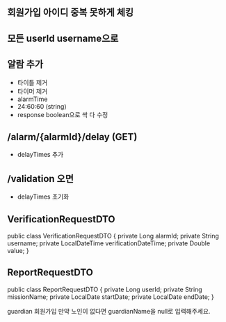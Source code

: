 ## 회원가입 아이디 중복 못하게 체킹

## 모든 userId username으로

## 알람 추가

- 타이틀 제거
- 타이머 제거
- alarmTime
- 24:60:60 (string)
- response boolean으로 싹 다 수정

## /alarm/{alarmId}/delay (GET)

- delayTimes 추가

## /validation 오면

- delayTimes 초기화

## VerificationRequestDTO

public class VerificationRequestDTO {
private Long alarmId;
private String username;
private LocalDateTime verificationDateTime;
private Double value;
}

## ReportRequestDTO

public class ReportRequestDTO {
private Long userId;
private String missionName;
private LocalDate startDate;
private LocalDate endDate;
}

guardian 회원가입
만약 노인이 없다면 guardianName을 null로 입력해주세요.
